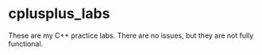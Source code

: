 # cplusplus_labs

These are my C++ practice labs. There are no issues, but they are not fully functional.
